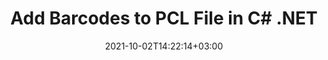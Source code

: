 ---
############################# Static ############################
layout: "autogen-gist"
date: 2021-10-02T14:22:14+03:00
draft: false
path: "total/net/barcode/pcl/"
other_out_formats: "PDF Word Excel DOC DOCX DOCM DOT DOTM DOTX RTF TEXT BMP EMF GIF JPEG PNG TIFF EPUB WEB HTML MHTML MOBI ODT OTT SVG XLS XLSB XLSM XLSX XLT XLTM XLTX CSV DIF ODS TSV CGM PCL TEX"
ad_headline: "Add Barcode to PCL | C#"
ad_description: "Add 65+ barcode images to PCL file in C#, ASP.NET, VB.NET & .NET Core."

############################# Head ############################
head_title: "Add Barcodes to PCL in C# ASP.NET VB.NET"
head_description: "Add 65+ barcode images to PCL file in C#, ASP.NET, VB.NET, .NET Core, Xamarin and Mono in your desktop, web or mobile applications."

############################# Header ############################
title: "Add Barcodes to PCL File in C# .NET"
description: "Add 1D & 2D Barcode images to PCL file in C#, ASP.NET, VB.NET, WPF, WinForms & .NET Core applications. Programmatically integrate 65+ popular barcode symbologies including QR Code, PDF 417, GS1 DataBar, Data Matrix, ISBN, MSI, Postal, UPCA, Aztec etc in your documents with the capabilities to control the barcode size and formatting settings by adding a few line of code."

############################# SubMenu ############################
submenu:
    enable: false

############################# Content ############################
content:
    enable: true
    block:
    - title_left: ".NET Code to Add Barcodes to PCL"
      content_left: |
          [Conholdate.Total for .NET](https://products.conholdate.com/total/net/) makes it easy for .NET developers to generate a customized barcode image based on provided text, and dynamically add it to the PCL document by implementing a few easy steps.

          -   Instantiate linear barcode object, Set the Code text and symbology type for the barcode
          -   Creating memory stream and Saving barcode image to memory stream
          -   Create PDF document and add a section to the PDF document
          -   Create **PdfFileMend** object to add barcode image
          -   Bind PDF document with the PdfFileMend object
          -   Add image in the PDF file
          
      title_right: "APIs Download & Installation Instructions"
      content_right: |
          The following code example requires `Aspose.PDF` & `Aspose.BarCode` namespaces. Get the respective files from the [downloads](https://downloads.conholdate.com/total/net) section or fetch the whole package from [NuGet](https://www.nuget.org/packages/Conholdate.Total/) directly into your workspace.
          
          Insert barcodes to a PCL document on different operating systems such as Windows, Linux or macOS while using platforms such as Windows Azure, Mono and Xamarin.
          
      gisthash: "c88ca353b1c5533fdbe47036f4c77150"
      gistfile: "add-barcode-to-pdf.cs"

############################# About Formats ############################
about_formats:
    enable: false
############################# More Formats ############################
more_formats:
    enable: true
    auto: false
    other_out_formats: PDF Word Excel DOC DOCX DOCM DOT DOTM DOTX RTF TEXT BMP EMF GIF JPEG PNG TIFF EPUB WEB HTML MHTML MOBI ODT OTT SVG XLS XLSB XLSM XLSX XLT XLTM XLTX CSV DIF ODS TSV CGM PCL TEX
############################# Back to top ###############################
back_to_top:
  enable: true
---
